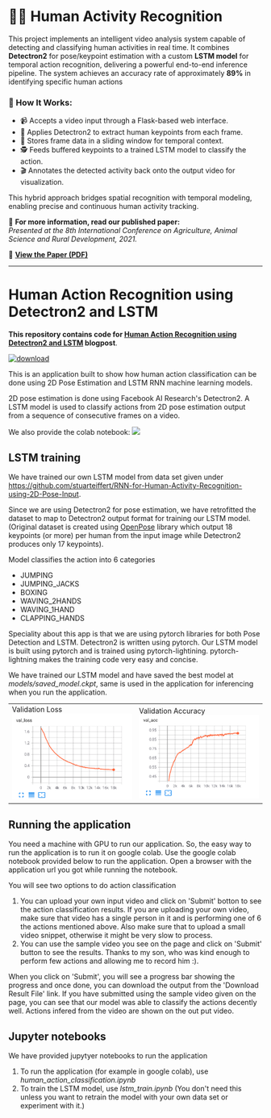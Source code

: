 # 🧍‍♂️ Human Activity Recognition

This project implements an intelligent video analysis system capable of detecting and classifying human activities in real time. It combines **Detectron2** for pose/keypoint estimation with a custom **LSTM model** for temporal action recognition, delivering a powerful end-to-end inference pipeline. The system achieves an accuracy rate of approximately **89%** in identifying specific human actions

### 🔄 How It Works:
- 📹 Accepts a video input through a Flask-based web interface.
- 🧠 Applies Detectron2 to extract human keypoints from each frame.
- 🧮 Stores frame data in a sliding window for temporal context.
- 🕵️ Feeds buffered keypoints to a trained LSTM model to classify the action.
- 🎬 Annotates the detected activity back onto the output video for visualization.

This hybrid approach bridges spatial recognition with temporal modeling, enabling precise and continuous human activity tracking.

📄 **For more information, read our published paper:**  
*Presented at the 8th International Conference on Agriculture, Animal Science and Rural Development, 2021.*

🔗 **[View the Paper (PDF)](chrome-extension://efaidnbmnnnibpcajpcglclefindmkaj/https://www.ispeco.org/_files/ugd/614b1f_b0f1f589c90a4ea18aadfa6c40e26f18.pdf)**

---


# Human Action Recognition using Detectron2 and LSTM

**This repository contains code for [Human Action Recognition using Detectron2 and LSTM](https://learnopencv.com/human-action-recognition-using-detectron2-and-lstm/) blogpost**.

[<img src="https://learnopencv.com/wp-content/uploads/2022/07/download-button-e1657285155454.png" alt="download" width="200">](https://www.dropbox.com/sh/by7lb7c16u7l1kn/AACeWs1gepOp0N1VfB5kdkvCa?dl=1)

This is an application built to show how human action classification can be done using 2D Pose Estimation and LSTM RNN machine learning models. 

2D pose estimation is done using Facebook AI Research's Detectron2. A LSTM model is used to classify actions from 2D pose estimation output from a sequence of consecutive frames on a video. 

We also provide the colab notebook: [![](https://colab.research.google.com/assets/colab-badge.svg)](https://colab.research.google.com/drive/1mr3wJUeS1mFJVgMoo3TgnyMSmwPtwCvR?usp=sharing)
 

## LSTM training

We have trained our own LSTM model from data set given under https://github.com/stuarteiffert/RNN-for-Human-Activity-Recognition-using-2D-Pose-Input.

Since we are using Detectron2 for pose estimation, we have retrofitted the dataset to map to Detectron2 output format for training our LSTM model. (Original dataset is created using [OpenPose](https://github.com/CMU-Perceptual-Computing-Lab/openpose) library which output 18 keypoints (or more) per human from the input image while Detectron2 produces only 17 keypoints).

Model classifies the action into 6 categories
- JUMPING
- JUMPING_JACKS
- BOXING
- WAVING_2HANDS
- WAVING_1HAND
- CLAPPING_HANDS

Speciality about this app is that we are using pytorch libraries for both Pose Detection and LSTM. Detectron2 is written using pytorch. Our LSTM model is built using pytorch and is trained using pytorch-lightining. pytorch-lightning makes the training code very easy and concise.

We have trained our LSTM model and have saved the best model at *models/saved_model.ckpt*, same is used in the application for inferencing when you run the application. 

<table><tr><td>
Validation Loss <br/>
<img src="images/val_loss.png" alt="validation loss" width="300"/>
</td>
<td>
Validation Accuracy <br/>
<img src="images/val_acc.png" alt="validation accuracy" width="300"/>
</td></tr></table>

## Running the application

You need a machine with GPU to run our application. So, the easy way to run the application is to run it on google colab. Use the google colab notebook provided below to run the application. 
Open a browser with the application url you got while running the notebook.

You will see two options to do action classification
1. You can upload your own input video and click on 'Submit' botton to see the action classification results. If you are uploading your own video, make sure that video has a single person in it and is performing one of 6 the actions mentioned above. Also make sure that to upload a small video snippet, otherwise it might be very slow to process.
2. You can use the sample video you see on the page and click on 'Submit' button to see the results. Thanks to my son, who was kind enough to perform few actions and allowing me to record him :).

When you click on 'Submit', you will see a progress bar showing the progress and once done, you can download the output from the 'Download Result File' link. If you have submitted using the sample video given on the page, you can see that our model was able to classify the actions decently well. Actions infered from the video are shown on the out put video.

## Jupyter notebooks

We have provided jupytyer notebooks to run the application 
1. To run the application (for example in google colab),  use *human_action_classification.ipynb*
2. To train the LSTM model, use *lstm_train.ipynb* (You don't need this unless you want to retrain the model with your own data set or experiment with it.)




